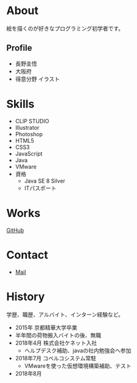 # About
絵を描くのが好きなプログラミング初学者です。

## Profile
- 長野圭悟
- 大阪府
- 得意分野 イラスト

# Skills
- CLIP STUDIO
- Illustrator
- Photoshop
- HTML5
- CSS3
- JavaScript
- Java
- VMware
- 資格
  - Java SE 8 Silver
  - ITパスポート  
  
# Works
[GitHub](Keigo-Nagano.github.io)

# Contact
- [Mail](mailto:naganagamax@gmail.com)

# History
学歴、職歴、アルバイト、インターン経験など。
- 2015年 京都精華大学卒業
- 半年間の荷物搬入バイトの後、無職
- 2018年4月 株式会社ケネット入社
  - ヘルプデスク補助、javaの社内勉強会へ参加
- 2018年7月 コベルコシステム常駐
  - VMwareを使った仮想環境構築補助、テスト
- 2018年8月 
  
